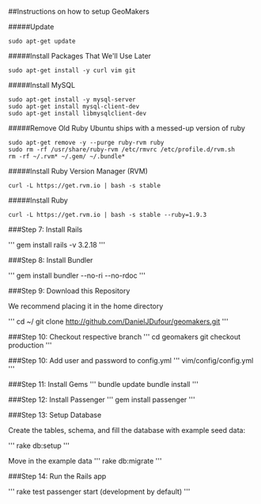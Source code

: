 ##Instructions on how to setup GeoMakers

#####Update
```
sudo apt-get update
```

#####Install Packages That We'll Use Later
```
sudo apt-get install -y curl vim git
```

#####Install MySQL
```
sudo apt-get install -y mysql-server
sudo apt-get install mysql-client-dev
sudo apt-get install libmysqlclient-dev
```

#####Remove Old Ruby
Ubuntu ships with a messed-up version of ruby
```
sudo apt-get remove -y --purge ruby-rvm ruby
sudo rm -rf /usr/share/ruby-rvm /etc/rmvrc /etc/profile.d/rvm.sh
rm -rf ~/.rvm* ~/.gem/ ~/.bundle*
```

#####Install Ruby Version Manager (RVM)
```
curl -L https://get.rvm.io | bash -s stable
```
#####Install Ruby
```
curl -L https://get.rvm.io | bash -s stable --ruby=1.9.3
```

###Step 7: Install Rails

'''
gem install rails -v 3.2.18
'''

###Step 8: Install Bundler

'''
gem install bundler --no-ri --no-rdoc
'''

###Step 9: Download this Repository

We recommend placing it in the home directory

'''
cd ~/
git clone http://github.com/DanielJDufour/geomakers.git
'''

###Step 10: Checkout respective branch
'''
cd geomakers
git checkout production
'''

###Step 10: Add user and password to config.yml
'''
vim/config/config.yml
'''

###Step 11: Install Gems
'''
bundle update
bundle install
'''

###Step 12: Install Passenger
'''
gem install passenger
'''

###Step 13: Setup Database

Create the tables, schema, and fill the database with example seed data:

'''
rake db:setup
'''

Move in the example data
'''
rake db:migrate
'''


###Step 14: Run the Rails app

'''
rake test
passenger start (development by default)
'''
